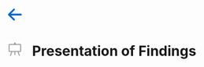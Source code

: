 [<img src="https://github.com/ryayoung/icons/blob/main/svg/arrow.left.blue.svg" height="30"/>](https://github.com/bia-capstone/crime)

# <img src="https://github.com/ryayoung/icons/blob/main/svg/easel.svg" height="30"/> &nbsp; Presentation of Findings
